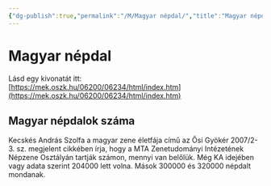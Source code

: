 ```yaml
---
{"dg-publish":true,"permalink":"/M/Magyar népdal/","title":"Magyar népdal","tags":["dg_uploaded"],"created":"2023-11-22T11:35","updated":"2023-11-22T11:35"}
---
```



# Magyar népdal

Lásd egy kivonatát itt:  
[https://mek.oszk.hu/06200/06234/html/index.htm](https://mek.oszk.hu/06200/06234/html/index.htm)

## Magyar népdalok száma

Kecskés András Szolfa a magyar zene életfája című az Ősi Gyökér 2007/2-3. sz. megjelent cikkében írja, hogy a MTA Zenetudományi Intézetének Népzene Osztályán tartják számon, mennyi van belőlük. Még KA idejében vagy adata szerint 204000 lett volna. Mások 300000 és 320000 népdalt mondanak.  